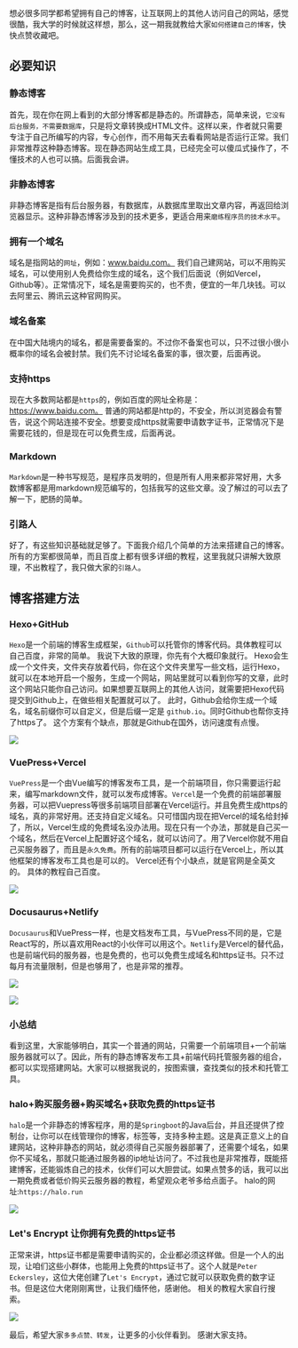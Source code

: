 想必很多同学都希望拥有自己的博客，让互联网上的其他人访问自己的网站，感觉很酷，我大学的时候就这样想，那么，这一期我就教给大家`如何搭建自己的博客`，快快点赞收藏吧。
## 必要知识
### 静态博客
首先，现在你在网上看到的大部分博客都是静态的。所谓静态，简单来说，`它没有后台服务，不需要数据库`，只是将文章转换成HTML文件。这样以来，作者就只需要专注于自己所编写的内容，专心创作，而不用每天去看看网站是否运行正常。我们非常推荐这种静态博客。现在静态网站生成工具，已经完全可以傻瓜式操作了，不懂技术的人也可以搞。后面我会讲。
### 非静态博客
非静态博客是指有后台服务器，有数据库，从数据库里取出文章内容，再返回给浏览器显示。这种非静态博客涉及到的技术更多，更适合用来`磨练程序员的技术水平`。
### 拥有一个域名
域名是指网站的`网址`，例如：www.baidu.com。
我们自己建网站，可以不用购买域名，可以使用别人免费给你生成的域名，这个我们后面说（例如Vercel，Github等）。正常情况下，域名是需要购买的，也不贵，便宜的一年几块钱。可以去阿里云、腾讯云这种官网购买。
### 域名备案
在中国大陆境内的域名，都是需要备案的。不过你不备案也可以，只不过很小很小概率你的域名会被封禁。我们先不讨论域名备案的事，很次要，后面再说。
### 支持https
现在大多数网站都是`https`的，例如百度的网址全称是：https://www.baidu.com。
普通的网站都是http的，不安全，所以浏览器会有警告，说这个网站连接不安全。想要变成https就需要申请数字证书，正常情况下是需要花钱的，但是现在可以免费生成，后面再说。
### Markdown
`Markdown`是一种书写规范，是程序员发明的，但是所有人用来都非常好用，大多数博客都是用markdown规范编写的，包括我写的这些文章。没了解过的可以去了解一下，肥肠的简单。
### 引路人
好了，有这些知识基础就足够了。下面我介绍几个简单的方法来搭建自己的博客。所有的方案都很简单，而且百度上都有很多详细的教程，这里我就只讲解大致原理，不出教程了，我只做大家的`引路人`。
## 博客搭建方法
### Hexo+GitHub
`Hexo`是一个前端的博客生成框架，`Github`可以托管你的博客代码。具体教程可以自己百度，非常的简单。
我说下大致的原理，你先有个大概印象就行。
Hexo会生成一个文件夹，文件夹存放着代码，你在这个文件夹里写一些文档，运行Hexo，就可以在本地开启一个服务，生成一个网站，网站里就可以看到你写的文章，此时这个网站只能你自己访问。如果想要互联网上的其他人访问，就需要把Hexo代码提交到Github上，在做些相关配置就可以了。
此时，Github会给你生成一个域名，域名前缀你可以自定义，但是后缀一定是
`github.io`。同时Github也帮你支持了https了。
这个方案有个缺点，那就是Github在国外，访问速度有点慢。

![](https://www.nullpointer.site/images/hexo.png)

### VuePress+Vercel
`VuePress`是一个由Vue编写的博客发布工具，是一个前端项目，你只需要运行起来，编写markdown文件，就可以发布成博客。`Vercel`是一个免费的前端部署服务器，可以把Vuepress等很多前端项目部署在Vercel运行。并且免费生成https的域名，真的非常好用。还支持自定义域名。只可惜国内现在把Vercel的域名给封掉了，所以，Vercel生成的免费域名没办法用。现在只有一个办法，那就是自己买一个域名，然后在Vercel上配置好这个域名，就可以访问了。用了Vercel你就不用自己买服务器了，而且是`永久免费`。所有的前端项目都可以运行在Vercel上，所以其他框架的博客发布工具也是可以的。
Vercel还有个小缺点，就是官网是全英文的。
具体的教程自己百度。

![](https://www.nullpointer.site/images/vuepress.png)

### Docusaurus+Netlify
`Docusaurus`和VuePress一样，也是文档发布工具，与VuePress不同的是，它是React写的，所以喜欢用React的小伙伴可以用这个。`Netlify`是Vercel的替代品，也是前端代码的服务器，也是免费的，也可以免费生成域名和https证书。只不过每月有流量限制，但是也够用了，也是非常的推荐。




![](https://www.nullpointer.site/images/reactblog.png)

![](https://www.nullpointer.site/images/netlify.png)


### 小总结
看到这里，大家能够明白，其实一个普通的网站，只需要一个前端项目+一个前端服务器就可以了。因此，所有的静态博客发布工具+前端代码托管服务器的组合，都可以实现搭建网站。大家可以根据我说的，按图索骥，查找类似的技术和托管工具。

### halo+购买服务器+购买域名+获取免费的https证书
`halo`是一个非静态的博客程序，用的是`Springboot`的Java后台，并且还提供了控制台，让你可以在线管理你的博客，标签等，支持多种主题。这是真正意义上的自建网站，这种非静态的网站，就必须得自己买服务器部署了，还需要个域名，如果你不买域名，那就只能通过服务器的ip地址访问了。不过我也是非常推荐，既能搭建博客，还能锻炼自己的技术，伙伴们可以大胆尝试。如果点赞多的话，我可以出一期免费或者低价购买云服务器的教程，希望观众老爷多给点面子。
halo的网址:`https://halo.run`

![](https://www.nullpointer.site/images/halo.png)


### Let's Encrypt 让你拥有免费的https证书
正常来讲，https证书都是需要申请购买的，企业都必须这样做。但是一个人的出现，让咱们这些小群体，也能用上免费的https证书了。这个人就是`Peter Eckersley`，这位大佬创建了`Let's Encrypt`，通过它就可以获取免费的数字证书。但是这位大佬刚刚离世，让我们缅怀他，感谢他。
相关的教程大家自行搜索。

![](https://www.nullpointer.site/images/gethttps.png)


最后，希望大家`多多点赞、转发`，让更多的小伙伴看到。
感谢大家支持。

